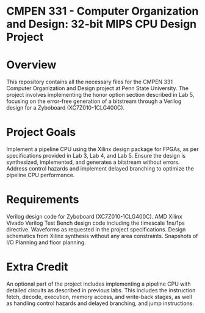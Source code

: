 # CMPEN 331 - Computer Organization and Design: 32-bit MIPS CPU Design Project

# Overview
This repository contains all the necessary files for the CMPEN 331 Computer Organization and Design project at Penn State University. 
The project involves implementing the honor option section described in Lab 5, 
focusing on the error-free generation of a bitstream through a Verilog design for a Zyboboard (XC7Z010-1CLG400C).

# Project Goals
Implement a pipeline CPU using the Xilinx design package for FPGAs, as per specifications provided in Lab 3, Lab 4, and Lab 5.
Ensure the design is synthesized, implemented, and generates a bitstream without errors.
Address control hazards and implement delayed branching to optimize the pipeline CPU performance.

# Requirements
Verilog design code for Zyboboard (XC7Z010-1CLG400C).
AMD Xilinx Vivado
Verilog Test Bench design code including the timescale 1ns/1ps directive.
Waveforms as requested in the project specifications.
Design schematics from Xilinx synthesis without any area constraints.
Snapshots of I/O Planning and floor planning.

# Extra Credit
An optional part of the project includes implementing a pipeline CPU with detailed circuits as described in previous labs. 
This includes the instruction fetch, decode, execution, memory access, and write-back stages,
as well as handling control hazards and delayed branching, and jump instructions.
